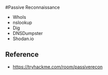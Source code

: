 #Passive Reconnaissance

* WhoIs
* nslookup
* Dig
* DNSDumpster
* Shodan.io

## Reference
* https://tryhackme.com/room/passiverecon
